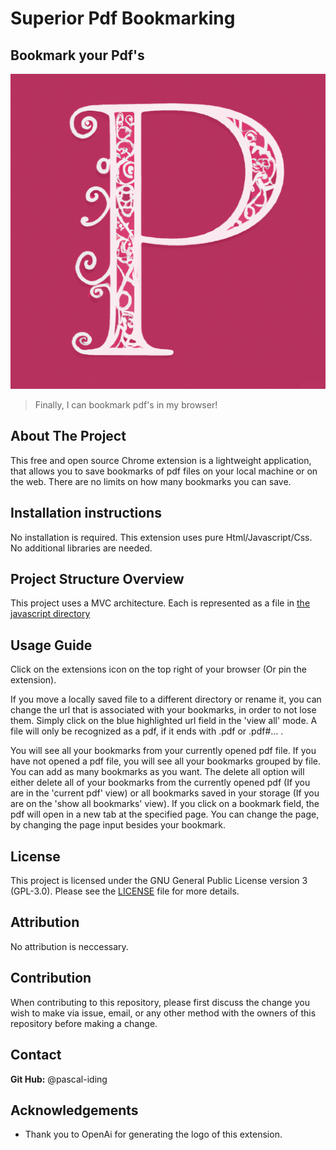 
# Superior Pdf Bookmarking

## Bookmark your Pdf's

![](/icons/logo.png)

> Finally, I can bookmark pdf's in my browser!


## About The Project

This free and open source Chrome extension is a lightweight application, that allows you to save bookmarks of pdf files
on your local machine or on the web.
There are no limits on how many bookmarks you can save. 

## Installation instructions 

No installation is required. This extension uses pure Html/Javascript/Css. No additional libraries are needed.

## Project Structure Overview

This project uses a MVC architecture. Each is represented as a file in [the javascript directory](./js)

## Usage Guide

Click on the extensions icon on the top right of your browser (Or pin the extension). 

If you move a locally saved file to a different directory or rename it, you can change the url that is associated with your bookmarks,
in order to not lose them. Simply click on the blue highlighted url field in the 'view all' mode.
A file will only be recognized as a pdf, if it ends with .pdf or .pdf#... .

You will see all your bookmarks
from your currently opened pdf file. If you have not opened a pdf file, you will see all your bookmarks grouped by file.
You can add as many bookmarks as you want. The delete all option will either delete all of your bookmarks from the currently opened
pdf (If you are in the 'current pdf' view) or all bookmarks saved in your storage (If you are on the 'show all bookmarks' view).
If you click on a bookmark field, the pdf will open in a new tab at the specified page. You can change the page, by changing the page
input besides your bookmark.

## License

This project is licensed under the GNU General Public License version 3 (GPL-3.0). Please see the [LICENSE](.>license.txt) file for more details.

## Attribution

No attribution is neccessary.

## Contribution

When contributing to this repository, please first discuss the change you wish to make via issue,
email, or any other method with the owners of this repository before making a change. 

## Contact

**Git Hub:** @pascal-iding

## Acknowledgements
- Thank you to OpenAi for generating the logo of this extension.
